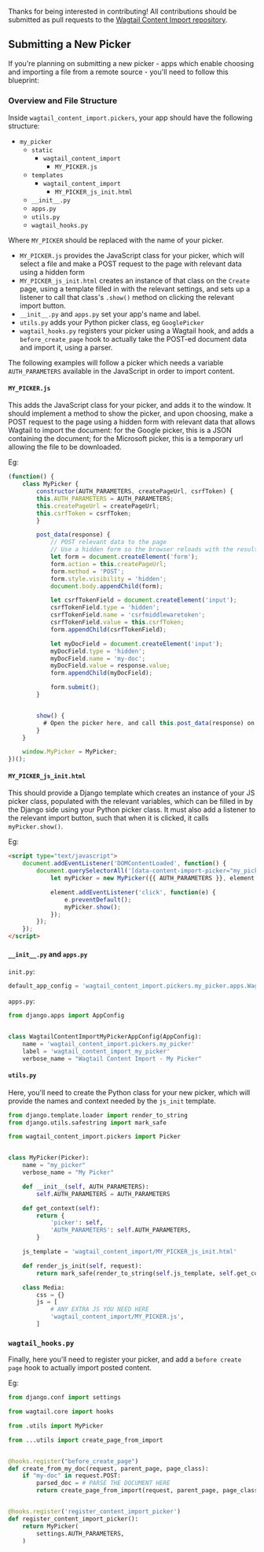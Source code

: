 Thanks for being interested in contributing! All contributions should be submitted as pull requests
to the [Wagtail Content Import repository](https://github.com/torchbox/wagtail-content-import).


## Submitting a New Picker

If you're planning on submitting a new picker - apps which enable choosing and importing a file from a 
remote source - you'll need to follow this blueprint:

### Overview and File Structure

Inside `wagtail_content_import.pickers`, your app should have the following structure:

- `my_picker`
    - `static`
        - `wagtail_content_import`
            - `MY_PICKER.js`
    - `templates`
        - `wagtail_content_import`
            - `MY_PICKER_js_init.html`
    - `__init__.py`
    - `apps.py`
    - `utils.py`
    - `wagtail_hooks.py`

Where `MY_PICKER` should be replaced with the name of your picker.

- `MY_PICKER.js` provides the JavaScript class for your picker, which will select a file and make
a POST request to the page with relevant data using a hidden form
- `MY_PICKER_js_init.html` creates an instance of that class on the `Create` page, using
  a template filled in with the relevant settings,
  and sets up a listener to call that class's `.show()` method on clicking the relevant import
  button.
- `__init__.py` and `apps.py` set your app's name and label.
- `utils.py` adds your Python picker class, eg `GooglePicker`
- `wagtail_hooks.py` registers your picker using a Wagtail hook, and adds a `before_create_page` hook
to actually take the POST-ed document data and import it, using a parser.

The following examples will follow a picker which needs a variable `AUTH_PARAMETERS` available in the 
JavaScript in order to import content.

#### `MY_PICKER.js`

This adds the JavaScript class for your picker, and adds it to the window. It should implement
a method to show the picker, and upon choosing, make a POST request to the page using a hidden form
with relevant data that allows Wagtail to import the document: for the Google picker, this is a JSON
containing the document; for the Microsoft picker, this is a temporary url allowing the file to be downloaded.

Eg:

```javascript
(function() {
    class MyPicker {
        constructor(AUTH_PARAMETERS, createPageUrl, csrfToken) {
        this.AUTH_PARAMETERS = AUTH_PARAMETERS;
        this.createPageUrl = createPageUrl;
        this.csrfToken = csrfToken;
        }

        post_data(response) {
            // POST relevant data to the page
            // Use a hidden form so the browser reloads with the result of this request
            let form = document.createElement('form');
            form.action = this.createPageUrl;
            form.method = 'POST';
            form.style.visibility = 'hidden';
            document.body.appendChild(form);

            let csrfTokenField = document.createElement('input');
            csrfTokenField.type = 'hidden';
            csrfTokenField.name = 'csrfmiddlewaretoken';
            csrfTokenField.value = this.csrfToken;
            form.appendChild(csrfTokenField);

            let myDocField = document.createElement('input');
            myDocField.type = 'hidden';
            myDocField.name = 'my-doc';
            myDocField.value = response.value;
            form.appendChild(myDocField);

            form.submit();
        }


        show() {
          # Open the picker here, and call this.post_data(response) on successfully getting a file
        }
    }

    window.MyPicker = MyPicker;
})();
```

#### `MY_PICKER_js_init.html`

This should provide a Django template which creates an instance of your JS picker class, populated with
the relevant variables, which can be filled in by the Django side using your Python picker class. It must also add a listener to the 
relevant import button, such that when it is clicked, it calls `myPicker.show()`.

Eg:

```html
<script type="text/javascript">
    document.addEventListener('DOMContentLoaded', function() {
        document.querySelectorAll('[data-content-import-picker="my_picker"]').forEach(function (element) {
            let myPicker = new MyPicker({{ AUTH_PARAMETERS }}, element.dataset.createPageUrl, '{{ csrf_token|escapejs }}');

            element.addEventListener('click', function(e) {
                e.preventDefault();
                myPicker.show();
            });
        });
    });
</script>

```

#### `__init__.py` and `apps.py`

`init.py`:

```python
default_app_config = 'wagtail_content_import.pickers.my_picker.apps.WagtailContentImportMyPickerAppConfig'
```

`apps.py`: 

```python
from django.apps import AppConfig


class WagtailContentImportMyPickerAppConfig(AppConfig):
    name = 'wagtail_content_import.pickers.my_picker'
    label = 'wagtail_content_import_my_picker'
    verbose_name = "Wagtail Content Import - My Picker"
```

#### `utils.py`

Here, you'll need to create the Python class for your new picker, which will provide the names
and context needed by the `js_init` template.

```python
from django.template.loader import render_to_string
from django.utils.safestring import mark_safe

from wagtail_content_import.pickers import Picker


class MyPicker(Picker):
    name = "my_picker"
    verbose_name = "My Picker"

    def __init__(self, AUTH_PARAMETERS):
        self.AUTH_PARAMETERS = AUTH_PARAMETERS

    def get_context(self):
        return {
            'picker': self,
            'AUTH_PARAMETERS': self.AUTH_PARAMETERS,
        }

    js_template = 'wagtail_content_import/MY_PICKER_js_init.html'

    def render_js_init(self, request):
        return mark_safe(render_to_string(self.js_template, self.get_context(), request=request))

    class Media:
        css = {}
        js = [
            # ANY EXTRA JS YOU NEED HERE 
            'wagtail_content_import/MY_PICKER.js',
        ]
```

### `wagtail_hooks.py`

Finally, here you'll need to register your picker, and add a `before create page` hook to actually
import posted content.

Eg:

```python
from django.conf import settings

from wagtail.core import hooks

from .utils import MyPicker

from ...utils import create_page_from_import


@hooks.register("before_create_page")
def create_from_my_doc(request, parent_page, page_class):
    if "my-doc" in request.POST:
        parsed_doc = # PARSE THE DOCUMENT HERE
        return create_page_from_import(request, parent_page, page_class, parsed_doc)


@hooks.register('register_content_import_picker')
def register_content_import_picker():
    return MyPicker(
        settings.AUTH_PARAMETERS,
    )
```

